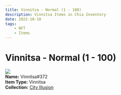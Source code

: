 ```yaml
---
title: Vinnitsa - Normal (1 - 100)
description: Vinnitsa Items in Chia Inventory
date: 2022-10-10
tags:
    - NFT
    - Items
---
```


# Vinnitsa - Normal (1 - 100)
<div class="item_thumbnail">
<img loading="lazy" src="https://u52hpfsdgiscqmhuoudyvkwph34qhjwqdlbhijgphponeny.arweave.net/p3R3lk-MyJCg_w9_HUHiqrPPvkDptAawnQkzz_vc0jc"><br/>
<div><strong>Name:</strong> Vinnitsa#372</div>
<div><strong>Item Type:</strong> Vinnitsa</div>
<div><strong>Collection:</strong> <a href="https://www.spacescan.io/xch/nft/collection/col1lend2dcn558km4wcwta4xnkfv3xpcmlp9kyt0m909emvfxechlyqdl5ndg">City Illusion</a></div>
</div>

